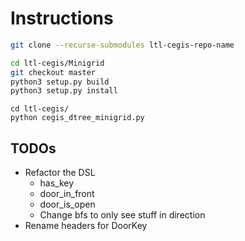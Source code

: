 # Instructions

```bash
git clone --recurse-submodules ltl-cegis-repo-name
```

```bash
cd ltl-cegis/Minigrid
git checkout master
python3 setup.py build
python3 setup.py install
```

```
cd ltl-cegis/
python cegis_dtree_minigrid.py
```

## TODOs

- Refactor the DSL
  - has_key
  - door_in_front
  - door_is_open
  - Change bfs to only see stuff in direction
- Rename headers for DoorKey